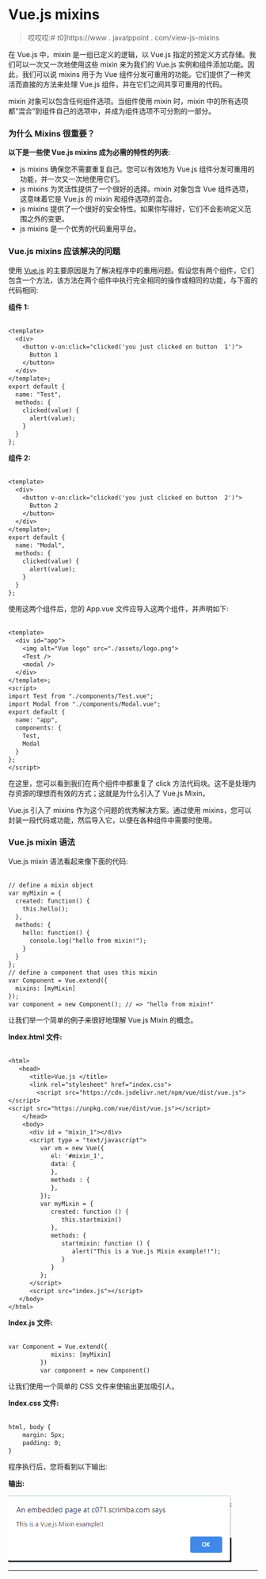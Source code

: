 # Vue.js mixins

> 哎哎哎:# t0]https://www . javatppoint . com/view-js-mixins

在 Vue.js 中，mixin 是一组已定义的逻辑，以 Vue.js 指定的预定义方式存储。我们可以一次又一次地使用这些 mixin 来为我们的 Vue.js 实例和组件添加功能。因此，我们可以说 mixins 用于为 Vue 组件分发可重用的功能。它们提供了一种灵活而直接的方法来处理 Vue.js 组件，并在它们之间共享可重用的代码。

mixin 对象可以包含任何组件选项。当组件使用 mixin 时，mixin 中的所有选项都“混合”到组件自己的选项中，并成为组件选项不可分割的一部分。

### 为什么 Mixins 很重要？

**以下是一些使 Vue.js mixins 成为必需的特性的列表:**

*   js mixins 确保您不需要重复自己。您可以有效地为 Vue.js 组件分发可重用的功能，并一次又一次地使用它们。
*   js mixins 为灵活性提供了一个很好的选择。mixin 对象包含 Vue 组件选项，这意味着它是 Vue.js 的 mixin 和组件选项的混合。
*   js mixins 提供了一个很好的安全特性。如果你写得好，它们不会影响定义范围之外的变更。
*   js mixins 是一个优秀的代码重用平台。

### Vue.js mixins 应该解决的问题

使用 [Vue.js](https://www.javatpoint.com/vue-js) 的主要原因是为了解决程序中的重用问题。假设您有两个组件，它们包含一个方法，该方法在两个组件中执行完全相同的操作或相同的功能，与下面的代码相同:

**组件 1:**

```

<template>
  <div>
    <button v-on:click="clicked('you just clicked on button  1')">
      Button 1
    </button>
  </div>
</template>;
export default {
  name: "Test",
  methods: {
    clicked(value) {
      alert(value);
    }
  }
};

```

**组件 2:**

```

<template>
  <div>
    <button v-on:click="clicked('you just clicked on button  2')">
      Button 2
    </button>
  </div>
</template>;
export default {
  name: "Modal",
  methods: {
    clicked(value) {
      alert(value);
    }
  }
};

```

使用这两个组件后，您的 App.vue 文件应导入这两个组件，并声明如下:

```

<template>
  <div id="app">
    <img alt="Vue logo" src="./assets/logo.png">
    <Test />
    <modal />
  </div>
</template>;
<script>
import Test from "./components/Test.vue";
import Modal from "./components/Modal.vue";
export default {
  name: "app",
  components: {
    Test,
    Modal
  }
};
</script>

```

在这里，您可以看到我们在两个组件中都重复了 click 方法代码块。这不是处理内存资源的理想而有效的方式；这就是为什么引入了 Vue.js Mixin。

Vue.js 引入了 mixins 作为这个问题的优秀解决方案。通过使用 mixins，您可以封装一段代码或功能，然后导入它，以便在各种组件中需要时使用。

### Vue.js mixin 语法

Vue.js mixin 语法看起来像下面的代码:

```

// define a mixin object
var myMixin = {
  created: function() {
    this.hello();
  },
  methods: {
    hello: function() {
      console.log("hello from mixin!");
    }
  }
};
// define a component that uses this mixin
var Component = Vue.extend({
  mixins: [myMixin]
});
var component = new Component(); // => "hello from mixin!"

```

让我们举一个简单的例子来很好地理解 Vue.js Mixin 的概念。

**Index.html 文件:**

```

<html>
   <head>
      <title>Vue.js </title>
      <link rel="stylesheet" href="index.css">
        <script src="https://cdn.jsdelivr.net/npm/vue/dist/vue.js"></script>
<script src="https://unpkg.com/vue/dist/vue.js"></script>
    </head>
    <body>
      <div id = "mixin_1"></div>
      <script type = "text/javascript">
         var vm = new Vue({
            el: '#mixin_1',
            data: {
            },
            methods : {
            },
         });
         var myMixin = {
            created: function () {
               this.startmixin()
            },
            methods: {
               startmixin: function () {
                  alert("This is a Vue.js Mixin example!!");
               }
            }
         };
      </script>
      <script src="index.js"></script>
   </body>
</html>

```

**Index.js 文件:**

```

var Component = Vue.extend({
            mixins: [myMixin]
         })
         var component = new Component()

```

让我们使用一个简单的 CSS 文件来使输出更加吸引人。

**Index.css 文件:**

```

html, body {
    margin: 5px;
    padding: 0;
}

```

程序执行后，您将看到以下输出:

**输出:**

![Vue.js Mixins](img/892afe4b2846e0929bb90f346d1c8625.png)

* * *